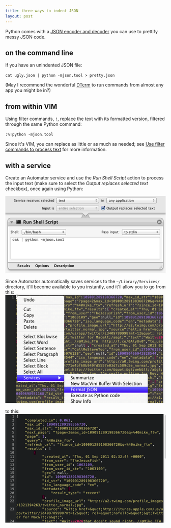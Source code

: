 ```yaml
---
title: three ways to indent JSON
layout: post
---
```


Python comes with a [JSON encoder and decoder](http://docs.python.org/library/json.html) you can use to prettify messy JSON code.

## on the command line

If you have an unindented JSON file:  

`cat ugly.json | python -mjson.tool > pretty.json`

(May I recommend the wonderful [DTerm](http://itunes.apple.com/us/app/dterm/id415520058?mt=12) to run commands from almost any app you might be in?)

## from within VIM

Using filter commands, `!`, replace the text with its formatted version, filtered through the same Python command:  

`:%!python -mjson.tool`

Since it's VIM, you can replace as little or as much as needed; see [Use filter commands to process text](http://vim.wikia.com/wiki/Use_filter_commands_to_process_text) for more information.

## with a service

Create an Automator service and use the *Run Shell Script* action to process the input text (make sure to select the *Output replaces selected text* checkbox), once again using Python:

![Automator service](/media/images/json_workflow.png)

Since Automator automatically saves services to the `~/Library/Services/` directory, it'll become available to you instantly, and it'll allow you to go from this:   
![Unindented JSON code](/media/images/json_0.png)

to this:  
![Indented JSON code](/media/images/json_1.png)



